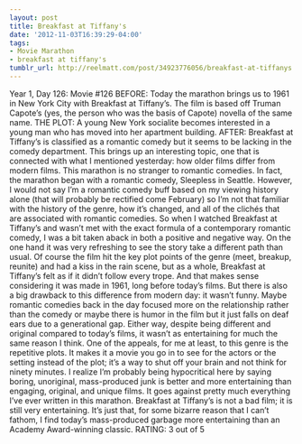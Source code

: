 ```yaml
---
layout: post
title: Breakfast at Tiffany's
date: '2012-11-03T16:39:29-04:00'
tags:
- Movie Marathon
- breakfast at tiffany's
tumblr_url: http://reelmatt.com/post/34923776056/breakfast-at-tiffanys
---
```

Year 1, Day 126: Movie #126
BEFORE: Today the marathon brings us to 1961 in New York City with Breakfast at Tiffany’s. The film is based off Truman Capote’s (yes, the person who was the basis of Capote) novella of the same name.
THE PLOT: A young New York socialite becomes interested in a young man who has moved into her apartment building.
AFTER: Breakfast at Tiffany’s is classified as a romantic comedy but it seems to be lacking in the comedy department. This brings up an interesting topic, one that is connected with what I mentioned yesterday: how older films differ from modern films.
This marathon is no stranger to romantic comedies. In fact, the marathon began with a romantic comedy, Sleepless in Seattle. However, I would not say I’m a romantic comedy buff based on my viewing history alone (that will probably be rectified come February) so I’m not that familiar with the history of the genre, how it’s changed, and all of the clichés that are associated with romantic comedies.
So when I watched Breakfast at Tiffany’s and wasn’t met with the exact formula of a contemporary romantic comedy, I was a bit taken aback in both a positive and negative way. On the one hand it was very refreshing to see the story take a different path than usual. Of course the film hit the key plot points of the genre (meet, breakup, reunite) and had a kiss in the rain scene, but as a whole, Breakfast at Tiffany’s felt as if it didn’t follow every trope. And that makes sense considering it was made in 1961, long before today’s films.
But there is also a big drawback to this difference from modern day: it wasn’t funny. Maybe romantic comedies back in the day focused more on the relationship rather than the comedy or maybe there is humor in the film but it just falls on deaf ears due to a generational gap. Either way, despite being different and original compared to today’s films, it wasn’t as entertaining for much the same reason I think. One of the appeals, for me at least, to this genre is the repetitive plots. It makes it a movie you go in to see for the actors or the setting instead of the plot; it’s a way to shut off your brain and not think for ninety minutes.
I realize I’m probably being hypocritical here by saying boring, unoriginal, mass-produced junk is better and more entertaining than engaging, original, and unique films. It goes against pretty much everything I’ve ever written in this marathon. Breakfast at Tiffany’s is not a bad film; it is still very entertaining. It’s just that, for some bizarre reason that I can’t fathom, I find today’s mass-produced garbage more entertaining than an Academy Award-winning classic.
RATING: 3 out of 5
